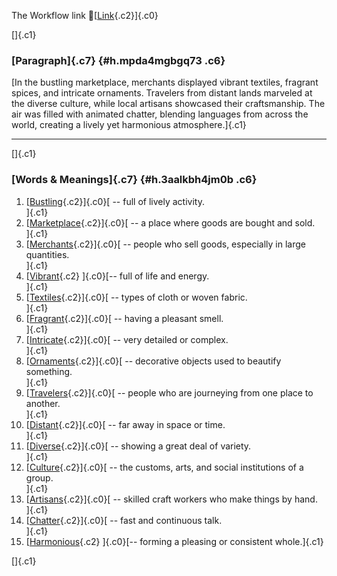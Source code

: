 The Workflow link
👏[[Link](https://www.google.com/url?q=http://www.google.com&sa=D&source=editors&ust=1760311091656261&usg=AOvVaw2sPPcr6q4Fp1fhUrGUXpTr){.c2}]{.c0}

[]{.c1}

### [Paragraph]{.c7} {#h.mpda4mgbgq73 .c6}

[In the bustling marketplace, merchants displayed vibrant textiles,
fragrant spices, and intricate ornaments. Travelers from distant lands
marveled at the diverse culture, while local artisans showcased their
craftsmanship. The air was filled with animated chatter, blending
languages from across the world, creating a lively yet harmonious
atmosphere.]{.c1}

------------------------------------------------------------------------

[]{.c1}

### [Words & Meanings]{.c7} {#h.3aalkbh4jm0b .c6}

1.  [[Bustling](https://www.google.com/url?q=http://www.google.com&sa=D&source=editors&ust=1760311091657376&usg=AOvVaw31fF5j-Jkbvhkp8F5XN1ZQ){.c2}]{.c0}[ --
    full of lively activity.\
    ]{.c1}
2.  [[Marketplace](https://www.google.com/url?q=http://www.google.com&sa=D&source=editors&ust=1760311091657606&usg=AOvVaw0D54UeAvjG-rN-Dwo-Fpo7){.c2}]{.c0}[ --
    a place where goods are bought and sold.\
    ]{.c1}
3.  [[Merchants](https://www.google.com/url?q=http://www.google.com&sa=D&source=editors&ust=1760311091657811&usg=AOvVaw1FEwOVJmGiR8Cf1PeLntxz){.c2}]{.c0}[ --
    people who sell goods, especially in large quantities.\
    ]{.c1}
4.  [[Vibrant](https://www.google.com/url?q=http://www.google.com&sa=D&source=editors&ust=1760311091658022&usg=AOvVaw1zdXy6cXXUqhftIYD2__sX){.c2}
    ]{.c0}[-- full of life and energy.\
    ]{.c1}
5.  [[Textiles](https://www.google.com/url?q=http://www.google.com&sa=D&source=editors&ust=1760311091658186&usg=AOvVaw1EfBV4mo4rF0arMMKEskfY){.c2}]{.c0}[ --
    types of cloth or woven fabric.\
    ]{.c1}
6.  [[Fragrant](https://www.google.com/url?q=http://www.google.com&sa=D&source=editors&ust=1760311091658360&usg=AOvVaw1x03lOmXsJXCA2ZIlHCqjX){.c2}]{.c0}[ --
    having a pleasant smell.\
    ]{.c1}
7.  [[Intricate](https://www.google.com/url?q=http://www.google.com&sa=D&source=editors&ust=1760311091658525&usg=AOvVaw26HPuDkX5FYnEglgjCY6EP){.c2}]{.c0}[ --
    very detailed or complex.\
    ]{.c1}
8.  [[Ornaments](https://www.google.com/url?q=http://www.google.com&sa=D&source=editors&ust=1760311091658695&usg=AOvVaw28ooknQBhdFC9PlHdc3P64){.c2}]{.c0}[ --
    decorative objects used to beautify something.\
    ]{.c1}
9.  [[Travelers](https://www.google.com/url?q=http://www.google.com&sa=D&source=editors&ust=1760311091658891&usg=AOvVaw2RGf99ajzqm7qnPSpghGV5){.c2}]{.c0}[ --
    people who are journeying from one place to another.\
    ]{.c1}
10. [[Distant](https://www.google.com/url?q=http://www.google.com&sa=D&source=editors&ust=1760311091659095&usg=AOvVaw2CGXRXH3xt58Ma_Vk_g2Yi){.c2}]{.c0}[ --
    far away in space or time.\
    ]{.c1}
11. [[Diverse](https://www.google.com/url?q=http://www.google.com&sa=D&source=editors&ust=1760311091659258&usg=AOvVaw19fW9DICXbdUzywNVRxvZn){.c2}]{.c0}[ --
    showing a great deal of variety.\
    ]{.c1}
12. [[Culture](https://www.google.com/url?q=http://www.google.com&sa=D&source=editors&ust=1760311091659447&usg=AOvVaw07Trbpj8Ky5jq8WEG1WiYT){.c2}]{.c0}[ --
    the customs, arts, and social institutions of a group.\
    ]{.c1}
13. [[Artisans](https://www.google.com/url?q=http://www.google.com&sa=D&source=editors&ust=1760311091659664&usg=AOvVaw3BRuAAXWPK3477TDIr0MdB){.c2}]{.c0}[ --
    skilled craft workers who make things by hand.\
    ]{.c1}
14. [[Chatter](https://www.google.com/url?q=http://www.google.com&sa=D&source=editors&ust=1760311091659889&usg=AOvVaw0bD_Y_MvS1YIQiMnZwJiKU){.c2}]{.c0}[ --
    fast and continuous talk.\
    ]{.c1}
15. [[Harmonious](https://www.google.com/url?q=http://www.google.com&sa=D&source=editors&ust=1760311091660075&usg=AOvVaw1_TK6DDNGaXgMVb4wOqgTa){.c2}
    ]{.c0}[-- forming a pleasing or consistent whole.]{.c1}

[]{.c1}
